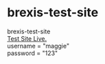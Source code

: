 # brexis-test-site
brexis-test-site
<br>
<a href="https://test-site.brexis.net/" target="_blank">Test Site Live.</a>
<br>
username = "maggie"
<br>
password = "123"